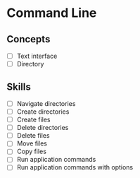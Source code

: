 # Command Line

## Concepts

- [ ] Text interface
- [ ] Directory

## Skills

- [ ] Navigate directories
- [ ] Create directories
- [ ] Create files
- [ ] Delete directories
- [ ] Delete files
- [ ] Move files
- [ ] Copy files
- [ ] Run application commands
- [ ] Run application commands with options
